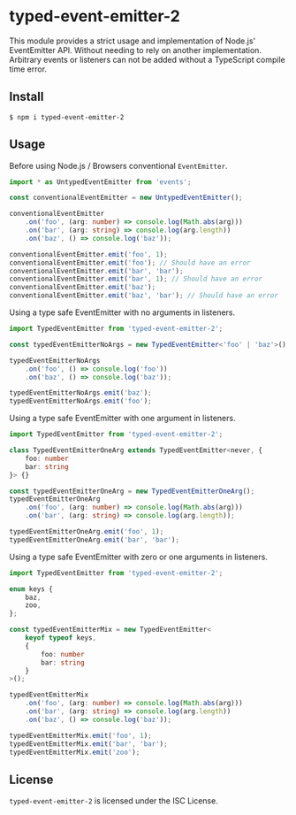 # typed-event-emitter-2

This module provides a strict usage and implementation of Node.js' EventEmitter
API. Without needing to rely on another implementation. Arbitrary events or listeners
can not be added without a TypeScript compile time error.

## Install

    $ npm i typed-event-emitter-2

## Usage
Before using Node.js / Browsers conventional `EventEmitter`.

```TypeScript
import * as UntypedEventEmitter from 'events';

const conventionalEventEmitter = new UntypedEventEmitter();

conventionalEventEmitter
    .on('foo', (arg: number) => console.log(Math.abs(arg)))
    .on('bar', (arg: string) => console.log(arg.length))
    .on('baz', () => console.log('baz'));

conventionalEventEmitter.emit('foo', 1);
conventionalEventEmitter.emit('foo'); // Should have an error
conventionalEventEmitter.emit('bar', 'bar');
conventionalEventEmitter.emit('bar', 1); // Should have an error
conventionalEventEmitter.emit('baz');
conventionalEventEmitter.emit('baz', 'bar'); // Should have an error
```

Using a type safe EventEmitter with no arguments in listeners.
```TypeScript
import TypedEventEmitter from 'typed-event-emitter-2';

const typedEventEmitterNoArgs = new TypedEventEmitter<'foo' | 'baz'>();

typedEventEmitterNoArgs
    .on('foo', () => console.log('foo'))
    .on('baz', () => console.log('baz'));

typedEventEmitterNoArgs.emit('baz');
typedEventEmitterNoArgs.emit('foo');
```

Using a type safe EventEmitter with one argument in listeners.
```TypeScript
import TypedEventEmitter from 'typed-event-emitter-2';

class TypedEventEmitterOneArg extends TypedEventEmitter<never, {
    foo: number
    bar: string
}> {}

const typedEventEmitterOneArg = new TypedEventEmitterOneArg();
typedEventEmitterOneArg
    .on('foo', (arg: number) => console.log(Math.abs(arg)))
    .on('bar', (arg: string) => console.log(arg.length));

typedEventEmitterOneArg.emit('foo', 1);
typedEventEmitterOneArg.emit('bar', 'bar');
```

Using a type safe EventEmitter with zero or one arguments in listeners.
```TypeScript
import TypedEventEmitter from 'typed-event-emitter-2';

enum keys {
    baz,
    zoo,
};

const typedEventEmitterMix = new TypedEventEmitter<
	keyof typeof keys,
	{
    	foo: number
    	bar: string
	}
>();

typedEventEmitterMix
    .on('foo', (arg: number) => console.log(Math.abs(arg)))
    .on('bar', (arg: string) => console.log(arg.length))
    .on('baz', () => console.log('baz'));

typedEventEmitterMix.emit('foo', 1);
typedEventEmitterMix.emit('bar', 'bar');
typedEventEmitterMix.emit('zoo');
```

## License

`typed-event-emitter-2` is licensed under the ISC License.